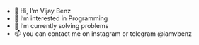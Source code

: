 - 👋 Hi, I’m Vijay Benz
- 👀 I’m interested in Programming
- 🌱 I’m currently solving problems
- 📫 you can contact me on instagram or telegram @iamvbenz

